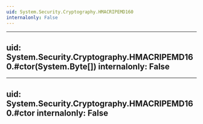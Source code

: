 ```yaml
---
uid: System.Security.Cryptography.HMACRIPEMD160
internalonly: False
---
```


---
uid: System.Security.Cryptography.HMACRIPEMD160.#ctor(System.Byte[])
internalonly: False
---

---
uid: System.Security.Cryptography.HMACRIPEMD160.#ctor
internalonly: False
---
